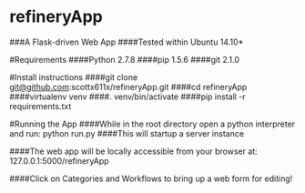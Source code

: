 # refineryApp
###A Flask-driven Web App
####Tested within Ubuntu 14.10*

#Requirements
####Python 2.7.8
####pip 1.5.6
####git 2.1.0

#Install instructions
####git clone git@github.com:scottx611x/refineryApp.git
####cd refineryApp
####virtualenv venv
####. venv/bin/activate
####pip install -r requirements.txt

#Running the App
####While in the root directory open a python interpreter and run: 
python run.py
####This will startup a server instance

####The web app will be locally accessible from your browser at: 127.0.0.1:5000/refineryApp

####Click on Categories and Workflows to bring up a web form for editing!

  


